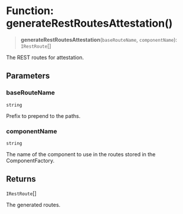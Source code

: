 # Function: generateRestRoutesAttestation()

> **generateRestRoutesAttestation**(`baseRouteName`, `componentName`): `IRestRoute`[]

The REST routes for attestation.

## Parameters

### baseRouteName

`string`

Prefix to prepend to the paths.

### componentName

`string`

The name of the component to use in the routes stored in the ComponentFactory.

## Returns

`IRestRoute`[]

The generated routes.
